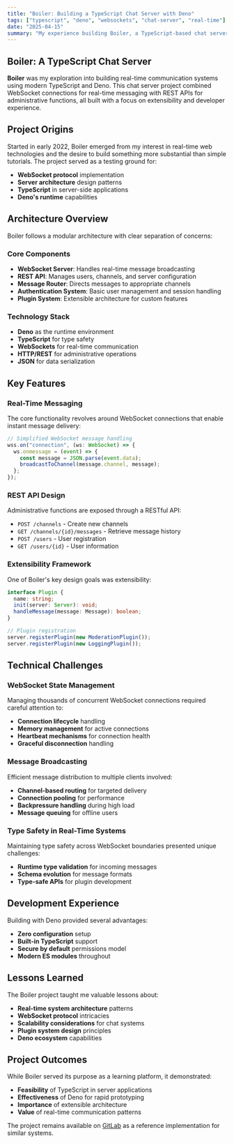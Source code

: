 ```yaml
---
title: "Boiler: Building a TypeScript Chat Server with Deno"
tags: ["typescript", "deno", "websockets", "chat-server", "real-time"]
date: "2025-04-15"
summary: "My experience building Boiler, a TypeScript-based chat server using Deno, WebSockets, and REST APIs - designed for extensibility and developer experimentation."
---
```


## Boiler: A TypeScript Chat Server

**Boiler** was my exploration into building real-time communication systems
using modern TypeScript and Deno. This chat server project combined WebSocket
connections for real-time messaging with REST APIs for administrative functions,
all built with a focus on extensibility and developer experience.

## Project Origins

Started in early 2022, Boiler emerged from my interest in real-time web
technologies and the desire to build something more substantial than simple
tutorials. The project served as a testing ground for:

- **WebSocket protocol** implementation
- **Server architecture** design patterns
- **TypeScript** in server-side applications
- **Deno's runtime** capabilities

## Architecture Overview

Boiler follows a modular architecture with clear separation of concerns:

### Core Components

- **WebSocket Server**: Handles real-time message broadcasting
- **REST API**: Manages users, channels, and server configuration
- **Message Router**: Directs messages to appropriate channels
- **Authentication System**: Basic user management and session handling
- **Plugin System**: Extensible architecture for custom features

### Technology Stack

- **Deno** as the runtime environment
- **TypeScript** for type safety
- **WebSockets** for real-time communication
- **HTTP/REST** for administrative operations
- **JSON** for data serialization

## Key Features

### Real-Time Messaging

The core functionality revolves around WebSocket connections that enable instant
message delivery:

```typescript
// Simplified WebSocket message handling
wss.on("connection", (ws: WebSocket) => {
  ws.onmessage = (event) => {
    const message = JSON.parse(event.data);
    broadcastToChannel(message.channel, message);
  };
});
```

### REST API Design

Administrative functions are exposed through a RESTful API:

- `POST /channels` - Create new channels
- `GET /channels/{id}/messages` - Retrieve message history
- `POST /users` - User registration
- `GET /users/{id}` - User information

### Extensibility Framework

One of Boiler's key design goals was extensibility:

```typescript
interface Plugin {
  name: string;
  init(server: Server): void;
  handleMessage(message: Message): boolean;
}

// Plugin registration
server.registerPlugin(new ModerationPlugin());
server.registerPlugin(new LoggingPlugin());
```

## Technical Challenges

### WebSocket State Management

Managing thousands of concurrent WebSocket connections required careful
attention to:

- **Connection lifecycle** handling
- **Memory management** for active connections
- **Heartbeat mechanisms** for connection health
- **Graceful disconnection** handling

### Message Broadcasting

Efficient message distribution to multiple clients involved:

- **Channel-based routing** for targeted delivery
- **Connection pooling** for performance
- **Backpressure handling** during high load
- **Message queuing** for offline users

### Type Safety in Real-Time Systems

Maintaining type safety across WebSocket boundaries presented unique challenges:

- **Runtime type validation** for incoming messages
- **Schema evolution** for message formats
- **Type-safe APIs** for plugin development

## Development Experience

Building with Deno provided several advantages:

- **Zero configuration** setup
- **Built-in TypeScript** support
- **Secure by default** permissions model
- **Modern ES modules** throughout

## Lessons Learned

The Boiler project taught me valuable lessons about:

- **Real-time system architecture** patterns
- **WebSocket protocol** intricacies
- **Scalability considerations** for chat systems
- **Plugin system design** principles
- **Deno ecosystem** capabilities

## Project Outcomes

While Boiler served its purpose as a learning platform, it demonstrated:

- **Feasibility** of TypeScript in server applications
- **Effectiveness** of Deno for rapid prototyping
- **Importance** of extensible architecture
- **Value** of real-time communication patterns

The project remains available on
[GitLab](https://gitlab.com/Chrono-byte/boiler/) as a reference implementation
for similar systems.
